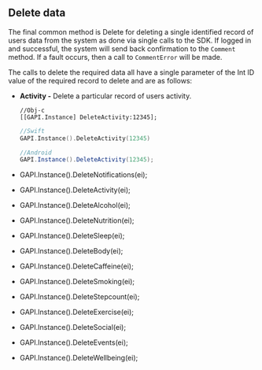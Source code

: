 ## Delete data

The final common method is Delete for deleting a single identified record of users data from the system as done via single calls to the SDK. If logged in and successful, the system will send back confirmation to the `Comment` method. If a fault occurs, then a call to `CommentError` will be made.

The calls to delete the required data all have a single parameter of the Int ID value of the required record to delete and are as follows:
* **Activity -** Delete a particular record of users activity.

    ```obj-c
    //Obj-c
    [[GAPI.Instance] DeleteActivity:12345];
    ```
    ```swift
    //Swift
    GAPI.Instance().DeleteActivity(12345)
    ```
    ```java
    //Android
    GAPI.Instance().DeleteActivity(12345);
    ```
  
    
* GAPI.Instance().DeleteNotifications(ei);
* GAPI.Instance().DeleteActivity(ei);
* GAPI.Instance().DeleteAlcohol(ei);
* GAPI.Instance().DeleteNutrition(ei);
* GAPI.Instance().DeleteSleep(ei);
* GAPI.Instance().DeleteBody(ei);
* GAPI.Instance().DeleteCaffeine(ei);
* GAPI.Instance().DeleteSmoking(ei);
* GAPI.Instance().DeleteStepcount(ei);
* GAPI.Instance().DeleteExercise(ei);
* GAPI.Instance().DeleteSocial(ei);
* GAPI.Instance().DeleteEvents(ei);
* GAPI.Instance().DeleteWellbeing(ei);
